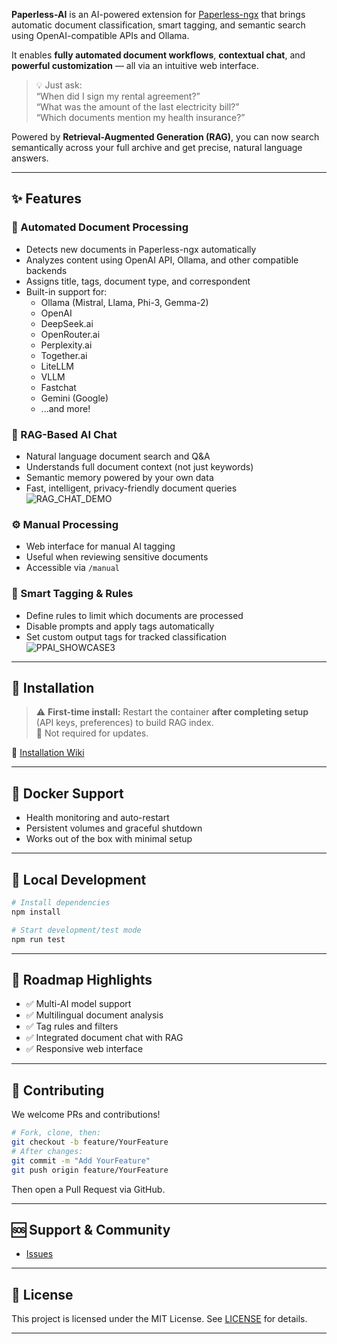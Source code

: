 
**Paperless-AI** is an AI-powered extension for [Paperless-ngx](https://github.com/paperless-ngx/paperless-ngx) that brings automatic document classification, smart tagging, and semantic search using OpenAI-compatible APIs and Ollama.

It enables **fully automated document workflows**, **contextual chat**, and **powerful customization** — all via an intuitive web interface.

> 💡 Just ask:  
> “When did I sign my rental agreement?”  
> “What was the amount of the last electricity bill?”  
> “Which documents mention my health insurance?”  

Powered by **Retrieval-Augmented Generation (RAG)**, you can now search semantically across your full archive and get precise, natural language answers.

---

## ✨ Features

### 🔄 Automated Document Processing
- Detects new documents in Paperless-ngx automatically
- Analyzes content using OpenAI API, Ollama, and other compatible backends
- Assigns title, tags, document type, and correspondent
- Built-in support for:
  - Ollama (Mistral, Llama, Phi-3, Gemma-2)
  - OpenAI
  - DeepSeek.ai
  - OpenRouter.ai
  - Perplexity.ai
  - Together.ai
  - LiteLLM
  - VLLM
  - Fastchat
  - Gemini (Google)
  - ...and more!

### 🧠 RAG-Based AI Chat
- Natural language document search and Q&A
- Understands full document context (not just keywords)
- Semantic memory powered by your own data
- Fast, intelligent, privacy-friendly document queries  
![RAG_CHAT_DEMO](https://raw.githubusercontent.com/clusterzx/paperless-ai/refs/heads/main/ppairag.png)

### ⚙️ Manual Processing
- Web interface for manual AI tagging
- Useful when reviewing sensitive documents
- Accessible via `/manual`

### 🧩 Smart Tagging & Rules
- Define rules to limit which documents are processed
- Disable prompts and apply tags automatically
- Set custom output tags for tracked classification  
![PPAI_SHOWCASE3](https://github.com/user-attachments/assets/1fc9f470-6e45-43e0-a212-b8fa6225e8dd)

---

## 🚀 Installation

> ⚠️ **First-time install:** Restart the container **after completing setup** (API keys, preferences) to build RAG index.  
> 🔁 Not required for updates.

📘 [Installation Wiki](https://github.com/insionCEO/RAG-based-document-analyzer/wiki/2.-Installation)

---

## 🐳 Docker Support

- Health monitoring and auto-restart
- Persistent volumes and graceful shutdown
- Works out of the box with minimal setup

---

## 🔧 Local Development

```bash
# Install dependencies
npm install

# Start development/test mode
npm run test
```

---

## 🧭 Roadmap Highlights

- ✅ Multi-AI model support
- ✅ Multilingual document analysis
- ✅ Tag rules and filters
- ✅ Integrated document chat with RAG
- ✅ Responsive web interface

---

## 🤝 Contributing

We welcome PRs and contributions!

```bash
# Fork, clone, then:
git checkout -b feature/YourFeature
# After changes:
git commit -m "Add YourFeature"
git push origin feature/YourFeature
```

Then open a Pull Request via GitHub.

---

## 🆘 Support & Community

- [Issues](https://github.com/insionCEO/RAG-based-document-analyzer/issues)


---

## 📄 License

This project is licensed under the MIT License. See [LICENSE](LICENSE) for details.

---

